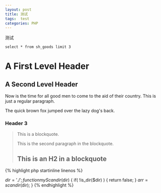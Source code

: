 ```yaml
---
layout: post
title: 测试
tags:  test
categories: PHP
---
```


测试



`select * from sh_goods limit 3`

A First Level Header
====================
A Second Level Header
---------------------

Now is the time for all good men to come to
the aid of their country. This is just a
regular paragraph.

The quick brown fox jumped over the lazy
dog's back.
### Header 3

> This is a blockquote.
> 
> This is the second paragraph in the blockquote.
>
> ## This is an H2 in a blockquote



{% highlight php startinline linenos %} 

$dir = './';
function myScandir($dir)
{
	if( !is_dir($dir) )
	{
		return false;
	}
	$arr = scandir($dir);
}
{% endhighlight %}